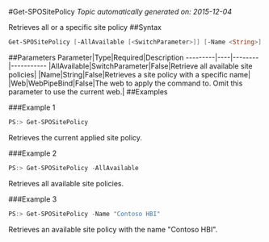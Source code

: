 #Get-SPOSitePolicy
*Topic automatically generated on: 2015-12-04*

Retrieves all or a specific site policy
##Syntax
```powershell
Get-SPOSitePolicy [-AllAvailable [<SwitchParameter>]] [-Name <String>] [-Web <WebPipeBind>]
```


##Parameters
Parameter|Type|Required|Description
---------|----|--------|-----------
|AllAvailable|SwitchParameter|False|Retrieve all available site policies|
|Name|String|False|Retrieves a site policy with a specific name|
|Web|WebPipeBind|False|The web to apply the command to. Omit this parameter to use the current web.|
##Examples

###Example 1
```powershell
PS:> Get-SPOSitePolicy
```
Retrieves the current applied site policy.

###Example 2
```powershell
PS:> Get-SPOSitePolicy -AllAvailable
```
Retrieves all available site policies.

###Example 3
```powershell
PS:> Get-SPOSitePolicy -Name "Contoso HBI"
```
Retrieves an available site policy with the name "Contoso HBI".
